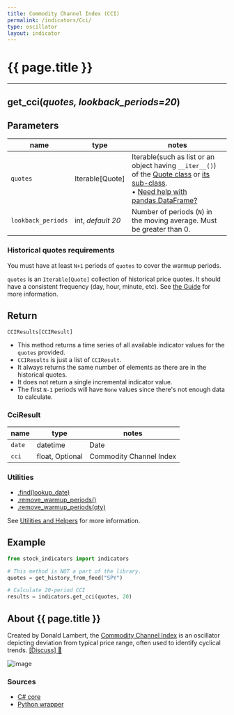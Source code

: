 ```yaml
---
title: Commodity Channel Index (CCI)
permalink: /indicators/Cci/
type: oscillator
layout: indicator
---
```


# {{ page.title }}

<hr>

## **get_cci**(*quotes, lookback_periods=20*)

## Parameters

| name | type | notes
| -- |-- |--
| `quotes` | Iterable[Quote] | Iterable(such as list or an object having `__iter__()`) of the [Quote class]({{site.baseurl}}/guide/#historical-quotes) or [its sub-class]({{site.baseurl}}/guide/#using-custom-quote-classes). <br><span class='qna-dataframe'> • [Need help with pandas.DataFrame?]({{site.baseurl}}/guide/#using-pandasdataframe)</span>
| `lookback_periods` | int, *default 20* | Number of periods (`N`) in the moving average.  Must be greater than 0.

### Historical quotes requirements

You must have at least `N+1` periods of `quotes` to cover the warmup periods.

`quotes` is an `Iterable[Quote]` collection of historical price quotes.  It should have a consistent frequency (day, hour, minute, etc).  See [the Guide]({{site.baseurl}}/guide/#historical-quotes) for more information.

## Return

```python
CCIResults[CCIResult]
```

- This method returns a time series of all available indicator values for the `quotes` provided.
- `CCIResults` is just a list of `CCIResult`.
- It always returns the same number of elements as there are in the historical quotes.
- It does not return a single incremental indicator value.
- The first `N-1` periods will have `None` values since there's not enough data to calculate.

### CciResult

| name | type | notes
| -- |-- |--
| `date` | datetime | Date
| `cci` | float, Optional | Commodity Channel Index

### Utilities

- [.find(lookup_date)]({{site.baseurl}}/utilities#find-indicator-result-by-date)
- [.remove_warmup_periods()]({{site.baseurl}}/utilities#remove-warmup-periods)
- [.remove_warmup_periods(qty)]({{site.baseurl}}/utilities#remove-warmup-periods)

See [Utilities and Helpers]({{site.baseurl}}/utilities#utilities-for-indicator-results) for more information.

## Example

```python
from stock_indicators import indicators

# This method is NOT a part of the library.
quotes = get_history_from_feed("SPY")

# Calculate 20-period CCI
results = indicators.get_cci(quotes, 20)
```

## About {{ page.title }}

Created by Donald Lambert, the [Commodity Channel Index](https://en.wikipedia.org/wiki/Commodity_channel_index) is an oscillator depicting deviation from typical price range, often used to identify cyclical trends.
[[Discuss] :speech_balloon:]({{site.github.base_repository_url}}/discussions/265 "Community discussion about this indicator")

![image]({{site.charturl}}/Cci.png)

### Sources

- [C# core]({{site.base_sourceurl}}/a-d/Cci/Cci.Series.cs)
- [Python wrapper]({{site.sourceurl}}/cci.py)
